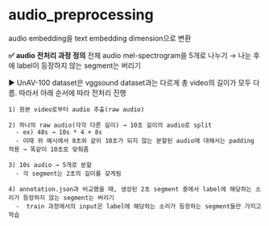 # audio_preprocessing
audio embedding을 text embedding dimension으로 변환


**✅ audio 전처리 과정 정의**
전체 audio mel-spectrogram을 5개로 나누기 → 나눈 후에 label이 등장하지 않는 segment는 버리기
  
▶️ UnAV-100 dataset은 vggsound dataset과는 다르게 총 video의 길이가 모두 다름. 따라서 아래 순서에 따라 전처리 진행  

    1) 원본 video로부터 audio 추출(raw audio)
    
    2) 하나의 raw audio(각각 다른 길이) → 10초 길이의 audio로 split
      - ex) 48s → 10s * 4 + 8s
      - 이때 위 예시에서 8초와 같이 10초가 되지 않는 분할된 audio에 대해서는 padding 적용 → 똑같이 10초로 맞춰줌
    
    3) 10s audio → 5개로 분할
      - 각 segment는 2초의 길이를 갖게됨  
  
    4) annotation.json과 비교했을 때, 생성된 2초 segment 중에서 label에 해당하는 소리가 등장하지 않는 segment는 버리기
      -  train 과정에서의 input은 label에 해당하는 소리가 등장하는 segment들만 가지고 학습
